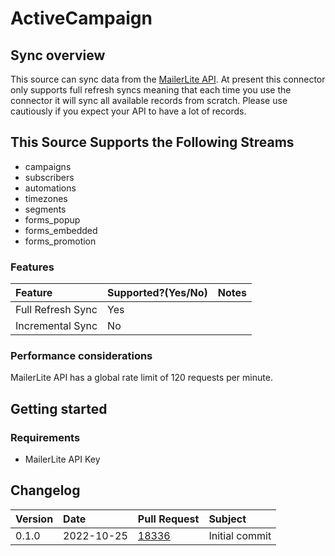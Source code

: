 # ActiveCampaign

## Sync overview

This source can sync data from the [MailerLite API](https://developers.mailerlite.com/docs/#mailerlite-api). At present this connector only supports full refresh syncs meaning that each time you use the connector it will sync all available records from scratch. Please use cautiously if you expect your API to have a lot of records.

## This Source Supports the Following Streams

* campaigns
* subscribers
* automations
* timezones
* segments
* forms_popup
* forms_embedded
* forms_promotion

### Features

| Feature | Supported?\(Yes/No\) | Notes |
| :--- | :--- | :--- |
| Full Refresh Sync | Yes |  |
| Incremental Sync | No |  |

### Performance considerations

MailerLite API has a global rate limit of 120 requests per minute.

## Getting started

### Requirements

* MailerLite API Key

## Changelog

| Version | Date       | Pull Request                                             | Subject        |
| :------ | :--------- | :------------------------------------------------------- | :------------- |
| 0.1.0   | 2022-10-25 | [18336](https://github.com/airbytehq/airbyte/pull/18336) | Initial commit |
